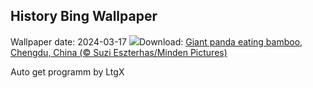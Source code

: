 ## History Bing Wallpaper
Wallpaper date: 2024-03-17
![](https://www.bing.com/th?id=OHR.BambooPanda_EN-GB5869925596_UHD.jpg&w=1000)Download: [Giant panda eating bamboo, Chengdu, China (© Suzi Eszterhas/Minden Pictures)](https://www.bing.com/th?id=OHR.BambooPanda_EN-GB5869925596_UHD.jpg)

Auto get programm by LtgX
